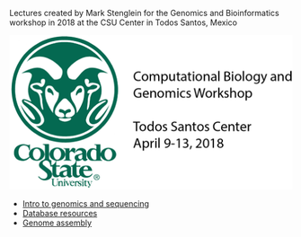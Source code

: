 Lectures created by Mark Stenglein for the Genomics and Bioinformatics workshop in 2018 at the CSU Center in Todos Santos, Mexico

![TS 2018](./TS_WorkshopLogo.png)

- [Intro to genomics and sequencing](./Stenglein_introduction_to_genomics_and_sequencing_lecture.pdf)
- [Database resources](./Stenglein_databases_lecture.pdf)
- [Genome assembly](./Stenglein_de_novo_assembly_lecture.pdf)
